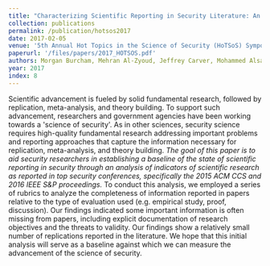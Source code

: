 ```yaml
---
title: "Characterizing Scientific Reporting in Security Literature: An analysis of ACM CCS and IEEE S&P Paper"
collection: publications
permalink: /publication/hotsos2017
date: 2017-02-05
venue: '5th Annual Hot Topics in the Science of Security (HoTSoS) Symposium'
paperurl: '/files/papers/2017_HOTSOS.pdf'
authors: Morgan Burcham, Mehran Al-Zyoud, Jeffrey Carver, Mohammed Alsaleh, Hongyi Du, F. Gilani, Jin Jiang, Akond Rahman, Ozgur Kafali, Ehab Al-Shaer, and Laurie Williams
year: 2017
index: 8
--- 
```

Scientific advancement is fueled by solid fundamental research, followed by replication, meta-analysis, and theory building. To support such advancement, researchers and government agencies have been working towards a 'science of security'. As in other sciences, security science requires high-quality fundamental research addressing important problems and reporting approaches that capture the information necessary for replication, meta-analysis, and theory building. *The goal of this paper is to aid security researchers in establishing a baseline of the state of scientific reporting in security through an analysis of indicators of scientific research as reported in top security conferences, specifically the 2015 ACM CCS and 2016 IEEE S&P proceedings.* To conduct this analysis, we employed a series of rubrics to analyze the completeness of information reported in papers relative to the type of evaluation used (e.g. empirical study, proof, discussion). Our findings indicated some important information is often missing from papers, including explicit documentation of research objectives and the threats to validity. Our findings show a relatively small number of replications reported in the literature. We hope that this initial analysis will serve as a baseline against which we can measure the advancement of the science of security.
